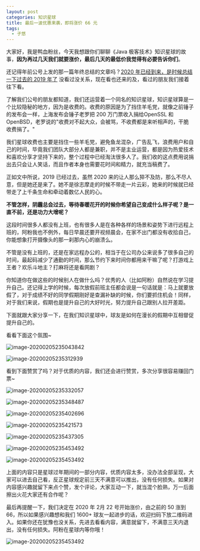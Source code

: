 ```yaml
---
layout: post
categories: 知识星球
title: 最后一波优惠来袭，即将涨价 66 元
tags:
  - 子悠
---
```


大家好，我是鸭血粉丝，今天我想跟你们聊聊《Java 极客技术》知识星球的故事，**因为再过几天我们就要涨价，最后几天的最低价我觉得有必要告诉你们**。

还记得年前公号上发的那一篇年终总结的文章吗？[2020 年已经到来，是时候总结一下过去的 2019 年了](https://mp.weixin.qq.com/s?__biz=MzU3NzczMTAzMg==&mid=2247486459&idx=1&sn=090ec2768fbbdf7cd38a2961d49842ac&chksm=fd016b4cca76e25ab97979342d794fc440d354b9ccbd4db481aa897dbcd82b7112fda0f10201&token=2000701549&lang=zh_CN#rd) 没看过没关系，现在看也还来的及，看过的朋友我们接着往下看。

<!--more-->

了解我们公号的朋友都知道，我们还运营着一个同名的知识星球，知识星球算是一个比较隐秘的地方，因为是收费的。收费的原因是为了挡住羊毛党，就像之前锤子的发布会一样，上海发布会锤子老罗把 200 万门票收入捐给OpenSSL 和 OpenBSD，老罗说的"收费对不起大众，会被骂，不收费都是来听相声的，干脆收费捐了。" 

我们星球收费也主要是挡住一些羊毛党，避免鱼龙混杂，广告乱飞，浪费用户和自己的时间，毕竟我们团队大部分人都是兼职，并不是主业运营，都是因为热爱技术和喜欢分享才坚持下来的，整个过程中已经淘汰很多人了。我们收的这点费用说捐出去只会让人笑话，而且作者本身也需要花时间和精力，就充当稿费了。

正如文中所说，2019 已经过去，虽然 2020 来的让人那么猝不及防，那么不尽人意，但是她还是来了。她不是徐志摩走的时候不带走一片云彩，她来的时候就已经带走了上千条生命和牵动着数亿人民的心。

**不管怎样，阴霾总会过去，等待春暖花开的时候你希望自己变成什么样子呢？是一直不前，还是功力大增呢？**

这段时间很多人都没有上班，也有很多人是在各种各样的场景和姿势下进行远程上班的，阿粉我也不例外，每日早晨还要开视频晨会，在家不出门都没有收拾自己，你能想象打开摄像头的那一刹那内心的崩溃么。

不管是没有上班的，还是在家远程办公的，相当于在公司办公来说多了很多自己的时间，最起码减少了通勤的时间，那么节约下来时间你都用来干嘛了呢？打游戏上王者？欢乐斗地主？打麻将还是看网剧？

你知道你在做这些的时候别人在做什么吗？优秀的人（比如阿粉）自然说在学习提升自己。还记得上学的时候，每次放假前班主任都会说是一句话就是：马上就要放假了，对于成绩不好的同学假期刚好是查漏补缺的时候，你们要抓住机会！同样，对于我们来说，假期也是提升自己的大好时光，努力提升自己跟别人拉开差距。

下面就跟大家分享一下，在我们知识星球中，球友是如何在漫长的假期中互相督促提升自己的。

看看下面这个氛围~ 

![image-20200205235043842](/Users/zhuxiang/IdeaProjects/justdojava.github.io/assets/images/2019/java/image_ziyou/020501.png)

![image-20200205235312939](/Users/zhuxiang/IdeaProjects/justdojava.github.io/assets/images/2019/java/image_ziyou/020502.png)



看到下面赞赏了吗？对于优质的内容，我们还会进行赞赏，多次分享很容易赚回门票~

![image-20200205235332057](/Users/zhuxiang/IdeaProjects/justdojava.github.io/assets/images/2019/java/image_ziyou/020503.png)

![image-20200205235348487](/Users/zhuxiang/IdeaProjects/justdojava.github.io/assets/images/2019/java/image_ziyou/020504.png)

![image-20200205235402696](/Users/zhuxiang/IdeaProjects/justdojava.github.io/assets/images/2019/java/image_ziyou/020505.png)

![image-20200205235421573](/Users/zhuxiang/IdeaProjects/justdojava.github.io/assets/images/2019/java/image_ziyou/020506.png)

![image-20200205235437305](/Users/zhuxiang/IdeaProjects/justdojava.github.io/assets/images/2019/java/image_ziyou/020507.png)

![image-20200205235453492](/Users/zhuxiang/IdeaProjects/justdojava.github.io/assets/images/2019/java/image_ziyou/020508.png)

![image-20200205235453492](/Users/zhuxiang/IdeaProjects/justdojava.github.io/assets/images/2019/java/image_ziyou/020509.png)

上面的内容只是星球过年期间的一部分内容，优质内容太多，没办法全部呈现，大家可以进去自己看，反正星球规定前三天不满意可以推出，没有任何损失。如果对内容感兴趣就留下来点个赞，发个评论，大家互动一下，就当混个脸熟，万一后面擦出火花大家还有合作呢？

最后再提醒一下，我们决定在 2020 年 2月 22 号开始涨价，由之前的 50 涨到 66，所以如果感兴趣想和我们 1600+ 球友一起进步的话，欢迎扫码下放二维码进入。如果你还在犹豫也没关系，先进去看看内容，满意就留下，不满意三天内退出，没有任何损失。阿粉在星球内等你哦！

![image-20200205235453492](/Users/zhuxiang/IdeaProjects/justdojava.github.io/assets/images/2019/java/image_ziyou/子悠-知识星球.png)